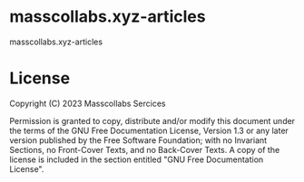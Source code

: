 # masscollabs.xyz-articles

masscollabs.xyz-articles

# License

Copyright (C)  2023 Masscollabs Sercices

Permission is granted to copy, distribute and/or modify this document
under the terms of the GNU Free Documentation License, Version 1.3
or any later version published by the Free Software Foundation;
with no Invariant Sections, no Front-Cover Texts, and no Back-Cover Texts.
A copy of the license is included in the section entitled "GNU
Free Documentation License".